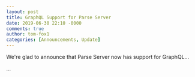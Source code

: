 ```yaml
---
layout: post
title: GraphQL Support for Parse Server
date: 2019-06-30 22:10 -0000
comments: true
author: tom-fox1
categories: [Announcements, Update]
---
```


We're glad to announce that Parse Server now has support for GraphQL...

<!-- more -->

...
